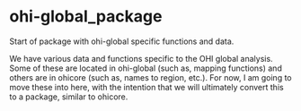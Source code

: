 # ohi-global_package
Start of package with ohi-global specific functions and data.

We have various data and functions specific to the OHI global analysis.  Some of these are located in ohi-global (such as, mapping functions) and others are in ohicore (such as, names to region, etc.).  For now, I am going to move these into here, with the intention that we will ultimately convert this to a package, similar to ohicore.
